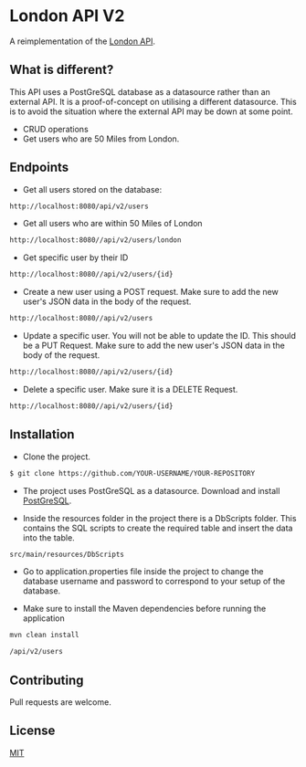 # London API V2

A reimplementation of the [London API](https://github.com/ASweilam/londonapi).

## What is different?
This API uses a PostGreSQL database as a datasource rather than an external API. It is a proof-of-concept on utilising a different datasource. This is to avoid the situation where the external API may be down at some point. 

- CRUD operations
- Get users who are 50 Miles from London.

## Endpoints

- Get all users stored on the database:
```bash
http://localhost:8080/api/v2/users
```

- Get all users who are within 50 Miles of London
```bash
http://localhost:8080//api/v2/users/london
```

- Get specific user by their ID
```bash
http://localhost:8080//api/v2/users/{id}
```

- Create a new user using a POST request. Make sure to add the new user's JSON data in the body of the request.
```bash
http://localhost:8080//api/v2/users
```

- Update a specific user. You will not be able to update the ID. This should be a PUT Request. Make sure to add the new user's JSON data in the body of the request. 
```bash
http://localhost:8080//api/v2/users/{id}
```

- Delete a specific user. Make sure it is a DELETE Request.
```bash
http://localhost:8080//api/v2/users/{id}
```


## Installation

- Clone the project.

```bash
$ git clone https://github.com/YOUR-USERNAME/YOUR-REPOSITORY
```

- The project uses PostGreSQL as a datasource. Download and install [PostGreSQL](https://www.postgresql.org/download/).

- Inside the resources folder in the project there is a DbScripts folder. This contains the SQL scripts to create the required table and insert the data into the table.

```bash
src/main/resources/DbScripts
```
- Go to application.properties file inside the project to change the database username and password to correspond to your setup of the database.

- Make sure to install the Maven dependencies before running the application
```bash
mvn clean install
```


```bash
/api/v2/users
```

## Contributing
Pull requests are welcome.


## License
[MIT](https://choosealicense.com/licenses/mit/)
